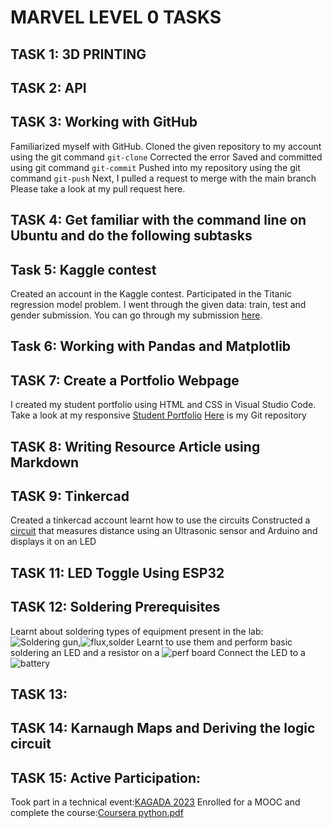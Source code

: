 # MARVEL LEVEL 0 TASKS
## TASK 1: 3D PRINTING

## TASK 2: API

## TASK 3: Working with GitHub
Familiarized myself with GitHub.
Cloned the given repository to my account using the git command `git-clone`
Corrected the error
Saved and committed using git command `git-commit`
Pushed into my repository using the git command `git-push`
Next, I pulled a request to merge with the main branch 
Please take a look at my pull request here.

## TASK 4: Get familiar with the command line on Ubuntu and do the following subtasks

## Task 5: Kaggle contest
Created an account in the Kaggle contest.
Participated in the Titanic regression model problem.
I went through the given data: train, test and gender submission.
You can go through my submission [here](https://www.kaggle.com/code/varshashubhashrim/titanic?scriptVersionId=153407752).

## Task 6: Working with Pandas and Matplotlib

## TASK 7: Create a Portfolio Webpage
I created my student portfolio using HTML and CSS in Visual Studio Code.
Take a look at my responsive [Student Portfolio]()
[Here]( ) is my Git repository

## TASK 8: Writing Resource Article using Markdown

## TASK 9: Tinkercad
Created a tinkercad account
learnt how to use the circuits
Constructed a [circuit](https://www.tinkercad.com/things/bBIgJU8yQNA-ultrasonic-lcd) that measures distance using an Ultrasonic sensor and Arduino and displays it on an LED

## TASK 11: LED Toggle Using ESP32

## TASK 12: Soldering Prerequisites
Learnt about soldering types of equipment present in the lab:
![Soldering gun](blob:https://web.whatsapp.com/a01c39c0-5d97-4d16-b4bb-4e6a5885fa2c),![flux](blob:https://web.whatsapp.com/085d6f1f-ca2f-4238-9138-5e49a8b9e97c),solder
Learnt to use them and perform basic soldering an LED and a resistor on a ![perf board](blob:https://web.whatsapp.com/c090ddb6-52b4-46bd-b530-8699c3719ad4)
Connect the LED to a![battery](blob:https://web.whatsapp.com/241dfef1-152e-4a87-a628-c760559f5710)

## TASK 13:

## TASK 14: Karnaugh Maps and Deriving the logic circuit

## TASK 15: Active Participation:
Took part in a technical event:[KAGADA 2023](https://github.com/vvvvvvss/blog/files/13539420/Varsha.Shubhashri.M.KAGADA.2023.Participation.Certificate.pdf)
Enrolled for a MOOC and complete the course:[Coursera python.pdf](https://github.com/vvvvvvss/blog/files/13539426/Coursera.python.pdf)
